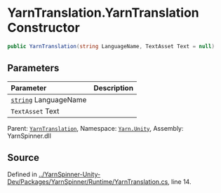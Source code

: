 # YarnTranslation.YarnTranslation Constructor


```csharp
public YarnTranslation(string LanguageName, TextAsset Text = null)
```

## Parameters
|Parameter|Description|
|:---|:---|
|[`string`](https://docs.microsoft.com/dotnet/api/System.String) LanguageName||
|`TextAsset` Text||


<div class="class-metadata">

Parent: [`YarnTranslation`](/api/csharp/yarn.unity/yarntranslation.md), Namespace: [`Yarn.Unity`](/api/csharp/yarn.unity/README.md), Assembly: YarnSpinner.dll
</div>

## Source
Defined in [../YarnSpinner-Unity-Dev/Packages/YarnSpinner/Runtime/YarnTranslation.cs](https://github.com/YarnSpinnerTool/YarnSpinner-Unity//blob/develop/Runtime/YarnTranslation.cs#L14), line 14.
